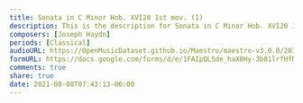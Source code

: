 ```yaml
---
title: Sonata in C Minor Hob. XVI20 1st mov. (1)
description: This is the description for Sonata in C Minor Hob. XVI20 1st mov. by Joseph Haydn
composers: [Joseph Haydn]
periods: [Classical]
audioURL: https://OpenMusicDataset.github.io/Maestro/maestro-v3.0.0/2013/ORIG-MIDI_01_7_7_13_Group__MID--AUDIO_14_R1_2013_wav--2.midi
formURL: https://docs.google.com/forms/d/e/1FAIpQLSde_haX0Hy-3b81lrfHfMeOOBi7V5jpwNjooOUERsv3hPAgbQ/viewform
comments: true
share: true
date: 2021-08-08T07:43:13-06:00
---
```

